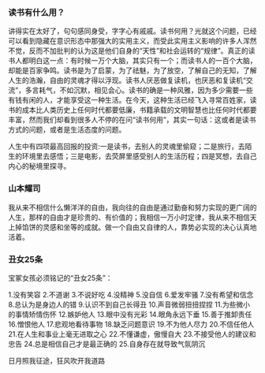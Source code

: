 ### 读书有什么用？

讲得实在太好了，句句感同身受，字字心有戚戚。读书何用？光就这个问题，已经可以看到隐藏在意识形态中那强大的实用主义，而受此实用主义影响的许多人浑然不觉，反而不加批判的认为这是他们自身的“天性”和社会运转的“规律”。真正的读书人都明白这一点：有时候一万个大脑，其实只有一个；而读书人的一百个大脑，却能是百家争鸣。读书是为了启蒙，为了祛魅，为了放空，了解自己的无知，了解人生的浩瀚，自由的灵魂才得以浮现。读书人厌恶做复读机，也厌恶和复读机“交流”，多言耗气，不如沉默，相见会心。读书的确是一种风雅，因为多少需要一些有钱有闲的人，才能享受这一种生活。在今天，这种生活已经飞入寻常百姓家，读书的成本比人类历史上任何时代都要低廉，书籍承载的文明智慧也比任何时代都要丰富，然而我们却看到很多人不停的在问“读书何用”，其实一句话：这或者是读书方式的问题，或者是生活态度的问题。

人生中有四项最高回报的投资:一是读书，去别人的灵魂里偷窥；二是旅行，去陌生的环境里去感悟；三是电影，去荧屏里感受别人的生活历程；四是冥想，去自己内心的秘境里探寻。

### 山本耀司

我从来不相信什么懒洋洋的自由，我向往的自由是通过勤奋和努力实现的更广阔的人生，那样的自由才是珍贵的、有价值的；我相信一万小时定律，我从来不相信天上掉馅饼的灵感和坐等的成就。做一个自由又自律的人，靠势必实现的决心认真地活着。


### 丑女25条

宝冢女孩必须铭记的“丑女25条”：

1.没有笑容
2.不道谢
3.不说好吃
4.没精神
5.没自信
6.爱发牢骚
7.没有希望和信念
8.总认为是身边人的错
9.认识不到自己长得丑
10.声音微弱扭扭捏捏
11.为些微小的事情矫情伤怀
12.嫉妒他人
13.眼中没有光彩
14.眼角永远下垂
15.善于推卸责任
16.憎恨他人
17.悲观地看待事物
18.缺乏问题意识
19.不为他人尽力
20.不信任他人
21.在人生和事业上毫无进取之心
22.不懂谦虚，傲慢自大
23.不接受他人的建议和忠告
24.总是相信自己才是最正确的
25.自身存在就导致气氛阴沉



日月照我征途，狂风吹开我道路
